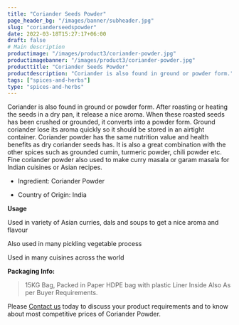 ```yaml
---
title: "Coriander Seeds Powder"
page_header_bg: "/images/banner/subheader.jpg"
slug: "corianderseedspowder"
date: 2022-03-18T15:27:17+06:00
draft: false
# Main description
productimage: "/images/product3/coriander-powder.jpg"
productimagebanner: "/images/product3/coriander-powder.jpg"
producttitle: "Coriander Seeds Powder"
productdescription: "Coriander is also found in ground or powder form."
tags: ["spices-and-herbs"]
type: "spices-and-herbs"
---
```



Coriander is also found in ground or powder form. After roasting or heating the seeds in a dry pan, it release a nice aroma. When these roasted seeds has been crushed or grounded, it converts into a powder form. Ground coriander lose its aroma quickly so it should be stored in an airtight container. Coriander powder has the same nutrition value and health benefits as dry coriander seeds has. It is also a great combination with the other spices such as grounded cumin, turmeric powder, chili powder etc. Fine coriander powder also used to make curry masala or garam masala for Indian cuisines or Asian recipes.

+ Ingredient: Coriander Powder
 
+ Country of Origin: India

**Usage**

Used in variety of Asian curries, dals and soups to get a nice aroma and flavour

Also used in many pickling vegetable process

Used in many cuisines across the world

**Packaging Info:**

> 15KG Bag, Packed in Paper HDPE bag with plastic Liner Inside
> Also As per Buyer Requirements.

Please [Contact us](/contactus) today to discuss your product requirements and to know about most competitive prices of Coriander Powder.